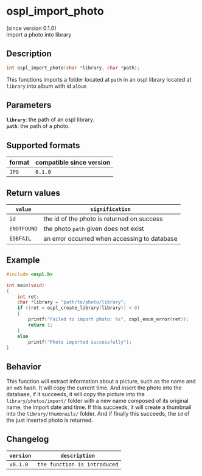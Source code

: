 # ospl_import_photo

(since version 0.1.0)  
import a photo into library

## Description

```c
int ospl_import_photo(char *library, char *path);
```

This functions imports a folder located at ``path`` in an ospl library located at  ``library`` into album with id ``album``

## Parameters

**`library`**: the path of an ospl library.  
**`path`**: the path of a photo.



## Supported formats

| format  | compatible since version |
| ------- | ------------------------ |
| ``JPG`` | ``0.1.0``                |



## Return values

| ``value``     | ``signification``                            |
| ------------- | -------------------------------------------- |
| ``id``        | the id of the photo is returned on success   |
| ``ENOTFOUND`` | the photo ``path`` given does not exist      |
| ``EDBFAIL``   | an error occurred when accessing to database |



## Example

```c
#include <ospl.h>

int main(void)
{
	int ret;
	char *library = "path/to/photo/library";
	if ((ret = ospl_create_library(library)) < 0)
	{
		printf("Failed to import photo: %s", ospl_enum_error(ret));
		return 1;
	}
	else
		printf("Photo imported successfully");
}
```

## Behavior

This function will extract information about a picture, such as the name and an ``md5`` hash. It will copy the current time. And insert the photo into the database, if it succeeds, it will copy the picture into the ``library/photos/import/`` folder with a new name composed of its original name, the import date and time. If this succeeds, it will create a thumbnail into the ``library/thumbnails/`` folder. And if finally this succeeds, the ``id`` of the just inserted photo is returned.

## Changelog

| ``version`` | ``description``                |
| ----------- | ------------------------------ |
| ``v0.1.0``  | ``the function is introduced`` |

